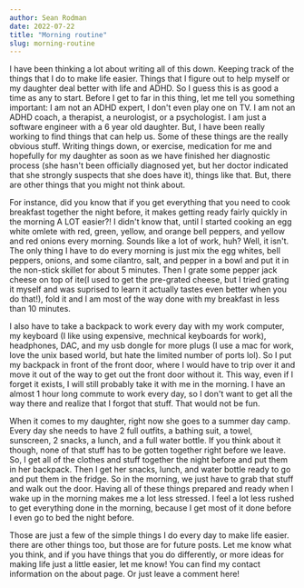 ```yaml
---
author: Sean Rodman
date: 2022-07-22
title: "Morning routine"
slug: morning-routine
---
```

  I have been thinking a lot about writing all of this down. Keeping track of
  the things that I do to make life easier. Things that I figure out to help
  myself or my daughter deal better with life and ADHD. So I guess this is as
  good a time as any to start. Before I get to far in this thing, let me tell
  you something important: I am not an ADHD expert, I don't even play one on TV.
  I am not an ADHD coach, a therapist, a neurologist, or a psychologist. I am
  just a software engineer with a 6 year old daughter. But, I have been really
  working to find things that can help us. Some of these things are the really
  obvious stuff. Writing things down, or exercise, medication for me and hopefully
  for my daughter as soon as we have finished her diagnostic process (she hasn't
  been officially diagnosed yet, but her doctor indicated that she strongly suspects
  that she does have it), things like that. But, there are other things that you might
  not think about.

  For instance, did you know that if you get everything that you need to cook
  breakfast together the night before, it makes getting ready fairly quickly in
  the morning A LOT easier?! I didn't know that, until I started cooking an egg white
  omlete with red, green, yellow, and orange bell peppers, and yellow and red
  onions every morning. Sounds like a lot of work, huh? Well, it isn't. The only
  thing I have to do every morning is just mix the egg whites, bell peppers, onions,
  and some cilantro, salt, and pepper in a bowl and put it in the non-stick skillet
  for about 5 minutes. Then I grate some pepper jack cheese on top of ite(I used
  to get the pre-grated cheese, but I tried grating it myself and was suprised to
  learn it actually tastes even better when you do that!), fold it and I am most
  of the way done with my breakfast in less than 10 minutes.

  I also have to take a backpack to work every day with my work computer,
  my keyboard (I like using expensive, mechnical keyboards for work), headphones,
  DAC, and my usb dongle for more plugs (I use a mac for work, love the unix based
  world, but hate the limited number of ports lol). So I put my backpack in front
  of the front door, where I would have to trip over it and move it out of the way
  to get out the front door without it. This way, even if I forget it exists, I will
  still probably take it with me in the morning. I have an almost 1 hour long commute
  to work every day, so I don't want to get all the way there and realize that I
  forgot that stuff. That would not be fun.

  When it comes to my daughter, right now she goes to a summer day camp. Every day
  she needs to have 2 full outfits, a bathing suit, a towel, sunscreen, 2 snacks,
  a lunch, and a full water bottle. If you think about it though, none of that
  stuff has to be gotten together right before we leave. So, I get all of the clothes
  and stuff together the night before and put them in her backpack. Then I get her
  snacks, lunch, and water bottle ready to go and put them in the fridge. So in
  the morning, we just have to grab that stuff and walk out the door. Having all
  of these things prepared and ready when I wake up in the morning makes me a lot
  less stressed. I feel a lot less rushed to get everything done in the morning,
  because I get most of it done before I even go to bed the night before.

  Those are just a few of the simple things I do every day to make life easier. there
  are other things too, but those are for future posts. Let me know what you think,
  and if you have things that you do differently, or more ideas for making life just
  a little easier, let me know! You can find my contact information on the about page.
  Or just leave a comment here!
